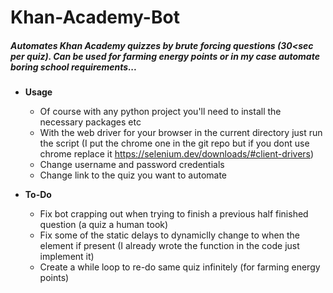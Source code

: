 # Khan-Academy-Bot
##### Automates Khan Academy quizzes by brute forcing questions (30<sec per quiz). Can be used for farming energy points or in my case automate boring school requirements...

- **Usage**
   - Of course with any python project you'll need to install the necessary packages etc
   - With the web driver for your browser in the current directory just run the script (I put the chrome one in the git repo but if you dont use chrome replace it https://selenium.dev/downloads/#client-drivers)
   - Change username and password credentials
   - Change link to the quiz you want to automate
   
- **To-Do**
  - Fix bot crapping out when trying to finish a previous half finished question (a quiz a human took)
  - Fix some of the static delays to dynamiclly change to when the element if present (I already wrote the function in the code just implement it)
  - Create a while loop to re-do same quiz infinitely (for farming energy points)
